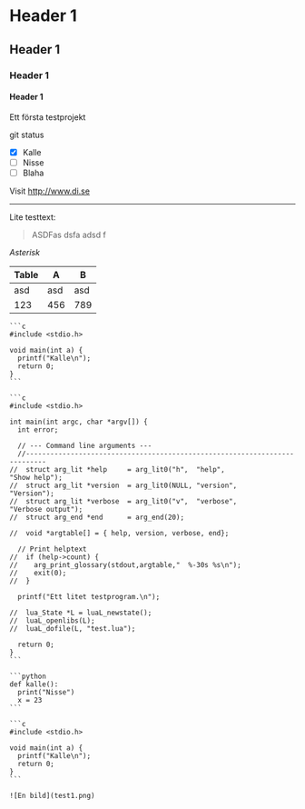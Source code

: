 # Header 1
## Header 1
### Header 1
#### Header 1

Ett första testprojekt

git status
- [x] Kalle
- [ ] Nisse
- [ ] Blaha

Visit http://www.di.se

---
Lite testtext:
> ASDFas dsfa adsd f

*Asterisk*


| Table | A   | B   |
| ------------- |-------------| -----|
| asd   | asd |asd  |
|123    | 456 | 789 |

~~~Genomstruket~~~
```c
#include <stdio.h>

void main(int a) {
  printf("Kalle\n");
  return 0;
}
```

```c 
#include <stdio.h>

int main(int argc, char *argv[]) {
  int error;

  // --- Command line arguments ---
  //---------------------------------------------------------------------------
//  struct arg_lit *help     = arg_lit0("h",  "help",                  "Show help");
//  struct arg_lit *version  = arg_lit0(NULL, "version",               "Version");
//  struct arg_lit *verbose  = arg_lit0("v",  "verbose",               "Verbose output");
//  struct arg_end *end      = arg_end(20);

//  void *argtable[] = { help, version, verbose, end};

  // Print helptext
//  if (help->count) {
//    arg_print_glossary(stdout,argtable,"  %-30s %s\n");
//    exit(0);
//  }

  printf("Ett litet testprogram.\n");

//  lua_State *L = luaL_newstate();
//  luaL_openlibs(L);
//  luaL_dofile(L, "test.lua");

  return 0;
}
```

```python
def kalle():
  print("Nisse")
  x = 23
```

```c
#include <stdio.h>

void main(int a) {
  printf("Kalle\n");
  return 0;
}
```

![En bild](test1.png)
